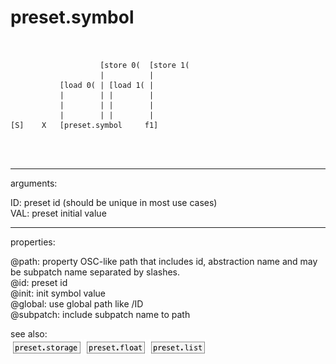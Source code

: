 # preset.symbol

```


                    [store 0(  [store 1(
                    |          |
           [load 0( | [load 1( |
           |        | |        |
           |        | |        |
           |        | |        |
[S]    X   [preset.symbol     f1]


            
```
---
arguments:

ID: preset id (should be unique in most use
            cases)<br>
VAL: preset initial value<br>

---
properties:

@path: property OSC-like path that
            includes id, abstraction name and may be subpatch name separated by slashes.<br>
@id: preset id<br>
@init: init symbol value<br>
@global: use global path like /ID<br>
@subpatch: include subpatch name to path<br>

see also:<br>
![preset.storage](img/object_preset.storage.png)
![preset.float](img/object_preset.float.png)
![preset.list](img/object_preset.list.png)
